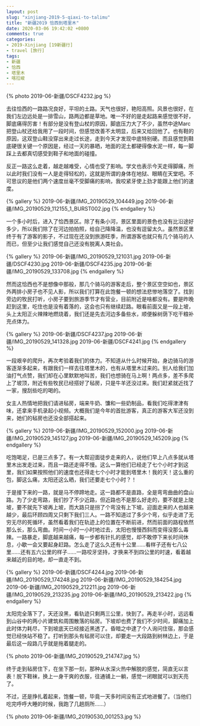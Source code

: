 ```yaml
---
layout: post
slug: "xinjiang-2019-5-qiaxi-to-talimu"
title: "新疆2019 恰西到塔里木"
date: 2020-03-06 19:42:02 +0800
comments: true
categories:
- 2019-Xinjiang [19新疆行]
- travel [旅行]
tags:
- 新疆
- 恰西
- 塔里木
- 喀拉峻
---
```


{% photo 2019-06-新疆/DSCF4232.jpg %}

去往恰西的一路路况良好，平坦的土路。天气也很好，艳阳高照。风景也很好，在我们左边远处是一排雪山，路两边都是草地。唯一不好的是走起路来感觉很不好，脚底痛得厉害！有部分是没有登山杖的原因，脚底压力大了不少，虽然中途Marc把登山杖还给我用了一段时间，但感觉改善不太明显，后来又给回他了。也有鞋的原因，这双登山鞋没穿出来走过长途，走到今天才发现中底特别硬。而且感觉到鞋底硬很关键一个原因是，经过一天的暴晒，地面的泥土都硬得像水泥一样，每一脚踩上去都真切感受到鞋子和地面的碰撞。

反正一路这么走着，越走越难受，心情也受了影响。学文也表示今天走得脚痛，所以此时我们没有一人是走得轻松的，这就是所谓的身体在地狱、眼睛在天堂吧。不可思议的是他们两个速度丝毫不受脚痛的影响，我咬紧牙使上劲才能跟上他们的速度。

<!-- more -->

{% gallery %}
2019-06-新疆/IMG_20190529_104449.jpg
2019-06-新疆/IMG_20190529_112155_1_BURST002.jpg
{% endgallery %}

一个多小时后，进入了恰西景区。除了有条小河，景区里面的景色也没有比沿途好多少，所以我们除了在河边拍拍照，给自己降降温，也没有逗留太久。虽然景区里终于有了游客的影子，不过现在还没到旅游旺季，所谓游客也就只有几个骑马的人而已，但至少让我们感觉自己还没有脱离人类社会。

{% gallery %}
2019-06-新疆/IMG_20190529_121031.jpg
2019-06-新疆/DSCF4230.jpg
2019-06-新疆/DSCF4235.jpg
2019-06-新疆/IMG_20190529_133708.jpg
{% endgallery %}

然而这恰西也不是想像中那般，那几个骑马的游客走后，整个景区空空如也，景区外两排小房子也不见人影，所以我们打算在此饱餐一顿的想法悲惨地落空了。找到旁边的牧民打听，小房子要到旅游季节才有营业，目前附近是啥都没有。要是昨晚赶到这里，吃住也是没有着落的，这会也只有继续赶路。眼看前面又是一段上坡，头上太阳正火辣辣地燃烧着，我们还是先去河边多备些水，顺便躲树荫下吃干粮补充点体力。

{% gallery %}
2019-06-新疆/DSCF4237.jpg
2019-06-新疆/IMG_20190529_141328.jpg
2019-06-新疆/DSCF4241.jpg
{% endgallery %}

一段艰辛的爬升，再次考验着我们的体力。不知道从什么时候开始，身边骑马的游客逐渐多起来，有跟我们一样去往塔里木的，也有从塔里木过来的。别人给我们加油打气点赞，我们却在心里默默地叫苦，我们也想骑在马上啊！两点多，差不多爬上了坡顶，附近有些牧民已经搭好了毡房，只是牛羊还没过来。我们赶紧就近找了一家，搜刮些吃的喝的。

女主人热情地把我们请进毡房，端来牛奶、馕和一些奶制品，看我们吃得津津有味，还拿来手机录起小视频。大概我们是今年的首批游客，真正的游客大军还没到来，她们的毡房也还没全部搭起来。

{% gallery %}
2019-06-新疆/IMG_20190529_152000.jpg
2019-06-新疆/IMG_20190529_145127.jpg
2019-06-新疆/IMG_20190529_145209.jpg
{% endgallery %}

吃饱喝足，已是三点多了。有一大帮迎面徒步走来的人，说他们早上八点多就从塔里木出发走过来，而且一路还走得不慢。这么一算他们已经走了七个小时才到这里，我们如果按照他们的速度也还得走七个小时才能到塔里木！我的天！这么重的包，脚这么痛，太阳还这么晒，我们还要走七个小时？！

于是接下来的一路，就是马不停蹄地走。这一路都不是直路，全是弯弯曲曲的盘山路。为了少走弯路，我们抄了不少近路，但近路也不是那么好走的，要不就是上陡坡，要不就先下坡再上坡，而大路只是拐了个弯没有上下坡。迎面走来的人也越来越少，最后环顾四周又只剩下我们三人。一路不知道过了多少个弯，似乎走进了无穷无尽的死循环，虽然看着我们在轨迹上的位置在不断前进，然而前面的路程依然那么长，那么弯曲。时间一小时一小时地过去，太阳也慢慢西斜而变得没那么毒辣。一路暴走，脚底越来越痛，每一步都有针扎的感觉，却不敢停下来长时间休息，小歇一会又要起身赶路。怎么走了这么久还有十公里……看样子还有七八公里……还有五六公里的样子……一路咬牙坚持，才换来不到四公里的时速，看着越来越近的目的地，却一直走不到。

{% gallery %}
2019-06-新疆/DSCF4244.jpg
2019-06-新疆/IMG_20190529_174248.jpg
2019-06-新疆/IMG_20190529_184254.jpg
2019-06-新疆/IMG_20190529_212211.jpg
2019-06-新疆/IMG_20190529_213235.jpg
2019-06-新疆/IMG_20190529_213422.jpg
{% endgallery %}

太阳完全落下了，天还没黑，看轨迹只剩两三公里，快到了。再走半小时，远远看到山谷中的两小片建筑和周围散落的毡房。下坡却也费了我们不少时间，脚痛加上此时体力耗尽，下到坡底天已经接近黑透了。昏暗之中逮了个人询问住宿，那会感觉已经快站不稳了。打听到那头有毡房可以住，却要走一大段路到树林边上，于是最后这一段路几乎就是拖着腿走的。

{% photo 2019-06-新疆/IMG_20190529_214747.jpg %}

终于走到毡房住下，在坐下那一刻，那种从水深火热中解脱的感觉，简直无以言表！脱下鞋袜，换上一身干爽的衣服，往通铺上一躺，感觉一闭眼就可以到天亮了。

不过，还是挣扎着起来，饱餐一顿，毕竟一天多时间没有正式地进餐了。（当他们吃完呼呼大睡的时候，我跑了几趟厕所……）

{% photo 2019-06-新疆/IMG_20190530_001253.jpg %}
